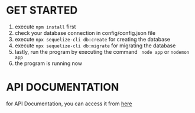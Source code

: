 # GET STARTED


1. execute ```npm install``` first
2. check your database connection in config/config.json file 
3. execute ``` npx sequelize-cli db:create ``` for creating the database
4. execute ``` npx sequelize-cli db:migrate ``` for migrating the database
5. lastly, run the program by executing the command ``` node app```  or ```nodemon app```
6. the program is running now


# API DOCUMENTATION

for API Documentation, you can access it from [here](https://www.getpostman.com/collections/8418d18ed6d32096fd52)